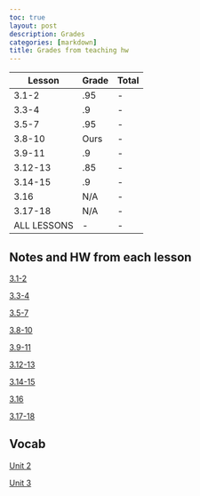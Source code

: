 ```yaml
---
toc: true
layout: post
description: Grades
categories: [markdown]
title: Grades from teaching hw
---
```


| Lesson | Grade | Total
|-|-|-|
|3.1-2| .95 |-|
|3.3-4| .9 |-|
|3.5-7| .95 |-|
|3.8-10| Ours |-|
|3.9-11| .9 |-|
|3.12-13| .85 |-|
|3.14-15| .9 |-|
|3.16| N/A |-|
|3.17-18| N/A |-|
|ALL LESSONS| - |-|

## Notes and HW from each lesson

[3.1-2](https://kalanicabralomana.github.io/Fastpages/markdown/final/2022/11/28/week-14-monday.html)

[3.3-4](https://kalanicabralomana.github.io/Fastpages/jupyter/lesson2)

[3.5-7](https://kalanicabralomana.github.io/Fastpages/jupyter/code/week%200/2022/12/06/day3hw.html)

[3.8-10](https://toby-leeder.github.io/CSPFastpages/lesson4)

[3.9-11](https://kalanicabralomana.github.io/Fastpages/2022/12/09/day5hw.html)

[3.12-13](https://kalanicabralomana.github.io/Fastpages/lessons/2022/12/08/day_6teaching.html)

[3.14-15](https://kalanicabralomana.github.io/Fastpages/jupyter/libraries)

[3.16](https://kalanicabralomana.github.io/Fastpages/code/2022/12/15/3.16hw.html)

[3.17-18](https://kalanicabralomana.github.io/Fastpages/lesson)

## Vocab

[Unit 2](https://kalanicabralomana.github.io/Fastpages/markdown/2022/12/09/vocab.html)

[Unit 3]()
